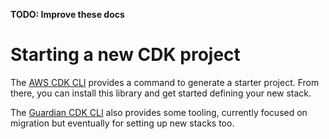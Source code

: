 **TODO: Improve these docs**

# Starting a new CDK project

The [AWS CDK CLI](https://docs.aws.amazon.com/cdk/latest/guide/work-with-cdk-typescript.html) provides a command to generate a starter project. From there, you can install this library and get started defining your new stack.

The [Guardian CDK CLI](https://github.com/guardian/cdk-cli) also provides some tooling, currently focused on migration but eventually for setting up new stacks too.
